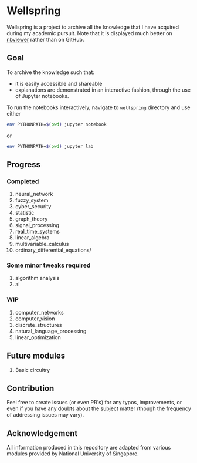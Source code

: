 # Wellspring

Wellspring is a project to archive all the knowledge that I have acquired during my academic pursuit.
Note that it is displayed much better on [nbviewer](https://nbviewer.jupyter.org/github/0WN463/wellspring/tree/main/) rather than on GitHub.

## Goal
To archive the knowledge such that:
* it is easily accessible and shareable
* explanations are demonstrated in an interactive fashion, through the use of Jupyter notebooks.

To run the notebooks interactively, navigate to `wellspring` directory and use either

``` bash
env PYTHONPATH=$(pwd) jupyter notebook
```

or 

``` bash
env PYTHONPATH=$(pwd) jupyter lab
```

## Progress
### Completed
1. neural_network
2. fuzzy_system
3. cyber_security
4. statistic
5. graph_theory
6. signal_processing
7. real_time_systems
8. linear_algebra
9. multivariable_calculus
10. ordinary_differential_equations/

### Some minor tweaks required
1. algorithm analysis
2. ai

### WIP
1. computer_networks
2. computer_vision
3. discrete_structures
4. natural_language_processing
5. linear_optimization

## Future modules
1. Basic circuitry

## Contribution

Feel free to create issues (or even PR's) for any typos, improvements, or even if you have any doubts about the subject matter (though the frequency of addressing issues may vary).

## Acknowledgement

All information produced in this repository are adapted from various modules provided by National University of Singapore.

